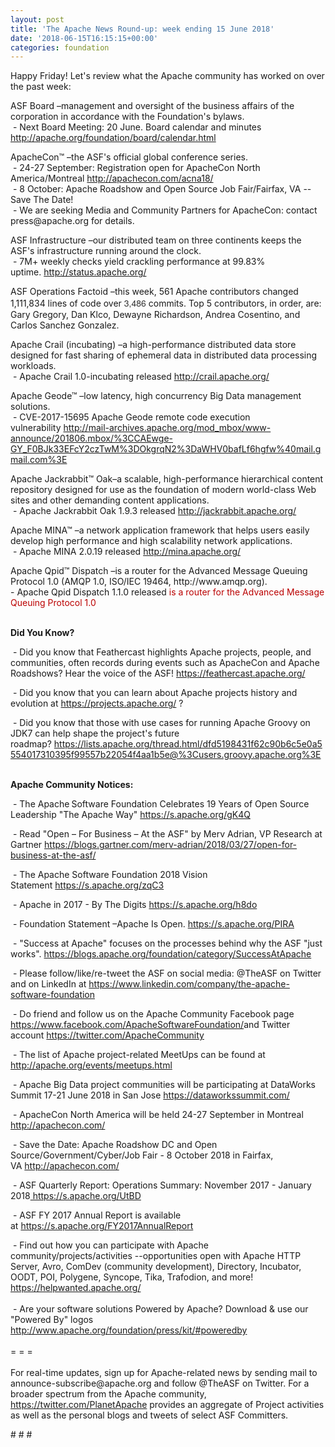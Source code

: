 ```yaml
---
layout: post
title: 'The Apache News Round-up: week ending 15 June 2018'
date: '2018-06-15T16:15:15+00:00'
categories: foundation
---
```

<p>Happy Friday! Let's review what the Apache community has worked on over the past week:</p> 
  <p>ASF Board –management and oversight of the business affairs of the corporation in accordance with the Foundation's bylaws.<br />&nbsp;- Next Board Meeting: 20 June. Board calendar and minutes <a href="http://apache.org/foundation/board/calendar.html">http://apache.org/foundation/board/calendar.html</a></p> 
  <p>ApacheCon™ –the ASF's official global conference series.<br />&nbsp;- 24-27 September: Registration open for ApacheCon North America/Montreal&nbsp;<a href="http://apachecon.com/acna18/">http://apachecon.com/acna18/</a><br />&nbsp;- 8 October: Apache Roadshow and Open Source Job Fair/Fairfax, VA --Save The Date!<br />&nbsp;-&nbsp;We are seeking Media and Community Partners for ApacheCon: contact press@apache.org for details.&nbsp;</p> 
  <p>ASF Infrastructure –our distributed team on three continents keeps the ASF's infrastructure running around the clock.<br />&nbsp;- 7M+ weekly checks yield crackling performance at 99.83% uptime.&nbsp;<a href="http://status.apache.org/">http://status.apache.org/</a></p> 
  <p>ASF Operations Factoid&nbsp;–this week, 561 Apache contributors changed 1,111,834 lines of code over <font color="#333333" face="Helvetica Neue, Helvetica, Arial, sans-serif"><span style="font-size: 14px;">3,486</span></font>&nbsp;commits. Top 5 contributors, in order, are: Gary Gregory, Dan Klco, Dewayne Richardson, Andrea Cosentino, and Carlos Sanchez Gonzalez.</p> 
  <p>Apache Crail (incubating) –a high-performance distributed data store designed for fast sharing of ephemeral data in distributed data processing workloads.<br />&nbsp;- Apache Crail 1.0-incubating released&nbsp;<a href="http://crail.apache.org/">http://crail.apache.org/</a></p> 
  <p>Apache Geode™ –low latency, high concurrency Big Data management solutions.<br />&nbsp;-&nbsp;CVE-2017-15695 Apache Geode remote code execution vulnerability&nbsp;<a href="http://mail-archives.apache.org/mod_mbox/www-announce/201806.mbox/%3CCAEwge-GY_F0BJk33EFcY2czTwM%3DOkgrqN2%3DaWHV0bafLf6hgfw%40mail.gmail.com%3E">http://mail-archives.apache.org/mod_mbox/www-announce/201806.mbox/%3CCAEwge-GY_F0BJk33EFcY2czTwM%3DOkgrqN2%3DaWHV0bafLf6hgfw%40mail.gmail.com%3E</a> </p> 
  <p>Apache Jackrabbit™ Oak–a scalable, high-performance hierarchical content repository designed for use as the foundation of modern world-class Web sites and other demanding content applications.<br />&nbsp;- Apache Jackrabbit Oak 1.9.3 released&nbsp;<a href="http://jackrabbit.apache.org/">http://jackrabbit.apache.org/</a></p> 
  <p>Apache MINA™ –a network application framework that helps users easily develop high performance and high scalability network applications.&nbsp;<br />&nbsp;-&nbsp;Apache MINA 2.0.19 released&nbsp;<a href="http://mina.apache.org/">http://mina.apache.org/</a></p> 
  <p>Apache Qpid™ Dispatch –is a router for the Advanced Message Queuing Protocol 1.0 (AMQP 1.0, ISO/IEC 19464, http://www.amqp.org). <br />- Apache Qpid Dispatch 1.1.0 released <font color="#bb0000">is a router for the Advanced Message Queuing Protocol 1.0</font></p> 
  <p> </p> 
  <p><strong><br />Did You Know?</strong></p> 
  <div> 
    <p>&nbsp;- Did you know that Feathercast highlights Apache projects, people, and communities, often records during events such as ApacheCon and Apache Roadshows? Hear the voice of the ASF!&nbsp;<a href="https://feathercast.apache.org/">https://feathercast.apache.org/</a></p> 
    <p>&nbsp;- Did you know that you can learn about Apache projects history and evolution at&nbsp;<a href="https://projects.apache.org/">https://projects.apache.org/</a>&nbsp;?</p> 
    <p>&nbsp;- Did you know that those with use cases for running Apache Groovy on JDK7 can help shape the project's future roadmap?&nbsp;<a href="https://lists.apache.org/thread.html/dfd5198431f62c90b6c5e0a5554017310395f99557b22054f4aa1b5e@%3Cusers.groovy.apache.org%3E">https://lists.apache.org/thread.html/dfd5198431f62c90b6c5e0a5554017310395f99557b22054f4aa1b5e@%3Cusers.groovy.apache.org%3E</a></p> 
    <p> </p> 
    <p> </p> 
  </div> 
  <div><strong><br />Apache Community Notices:</strong></div> 
  <p>&nbsp;- The Apache<span style="font-size: 10.8333px;"> </span>Software Foundation Celebrates 19 Years of Open Source Leadership &quot;The Apache Way&quot;&nbsp;<a href="https://s.apache.org/gK4Q">https://s.apache.org/gK4Q</a></p> 
  <p>&nbsp;- Read &quot;Open – For Business – At the ASF&quot; by Merv Adrian, VP Research at Gartner&nbsp;<a href="https://blogs.gartner.com/merv-adrian/2018/03/27/open-for-business-at-the-asf/">https://blogs.gartner.com/merv-adrian/2018/03/27/open-for-business-at-the-asf/</a><br /></p> 
  <p>&nbsp;- The Apache Software Foundation 2018 Vision Statement&nbsp;<a href="https://s.apache.org/zqC3">https://s.apache.org/zqC3</a></p> 
  <p>&nbsp;- Apache in 2017 - By The Digits&nbsp;<a href="https://s.apache.org/h8do">https://s.apache.org/h8do</a></p> 
  <p>&nbsp;- Foundation Statement –Apache Is Open. <a href="https://s.apache.org/PIRA">https://s.apache.org/PIRA</a></p> 
  <div> 
    <p>&nbsp;- &quot;Success at Apache&quot; focuses on the processes behind why the ASF &quot;just works&quot;. <a href="https://blogs.apache.org/foundation/category/SuccessAtApache">https://blogs.apache.org/foundation/category/SuccessAtApache</a></p> 
  </div> 
  <div> 
    <p>&nbsp;- Please follow/like/re-tweet the ASF on social media: @TheASF on Twitter and on LinkedIn at <a href="https://www.linkedin.com/company/the-apache-software-foundation">https://www.linkedin.com/company/the-apache-software-foundation</a></p> 
    <p>&nbsp;- Do friend and follow us on the Apache Community Facebook page <a href="https://www.facebook.com/ApacheSoftwareFoundation/">https://www.facebook.com/ApacheSoftwareFoundation/</a>and Twitter account <a href="https://twitter.com/ApacheCommunity">https://twitter.com/ApacheCommunity</a></p> 
  </div> 
  <div> 
    <p><a href="https://feathercast.apache.org/"></a></p> 
  </div> 
  <div> 
    <p>&nbsp;- The list of Apache project-related MeetUps can be found at <a href="https://twitter.com/ApacheCommunity">http://apache.org/events/meetups.html<br /></a></p> 
    <p>&nbsp;- Apache Big Data project communities will be participating at DataWorks Summit 17-21 June 2018 in San Jose&nbsp;<a href="https://dataworkssummit.com/">https://dataworkssummit.com/</a></p> 
  </div> 
  <div> 
    <p>&nbsp;- ApacheCon North America&nbsp;will be held 24-27 September in Montreal <a href="http://apachecon.com/">http://apachecon.com/</a></p> 
    <p>&nbsp;- Save the Date: Apache Roadshow DC and Open Source/Government/Cyber/Job Fair - 8 October 2018 in Fairfax, VA&nbsp;<a href="http://apachecon.com/">http://apachecon.com/</a></p> 
    <p>&nbsp;- ASF Quarterly Report: Operations Summary: November 2017 - January 2018<a href="https://s.apache.org/UtBD">&nbsp;https://s.apache.org/UtBD</a></p> 
  </div> 
  <div> 
    <p>&nbsp;- ASF FY 2017 Annual Report is available at&nbsp;<a href="https://s.apache.org/FY2017AnnualReport">https://s.apache.org/FY2017AnnualReport</a></p> 
  </div> 
  <div>&nbsp;- Find out how you can participate with Apache community/projects/activities --opportunities open with Apache HTTP Server, Avro, ComDev (community development), Directory, Incubator, OODT, POI, Polygene, Syncope, Tika, Trafodion, and more! <a href="https://helpwanted.apache.org/">https://helpwanted.apache.org/</a></div> 
  <div><br /></div> 
  <div>&nbsp;- Are your software solutions Powered by Apache? Download &amp; use our &quot;Powered By&quot; logos <a href="http://www.apache.org/foundation/press/kit/#poweredby">http://www.apache.org/foundation/press/kit/#poweredby</a></div> 
  <div><br /></div> 
  <div>= = =</div> 
  <div><br /></div> 
  <div>For real-time updates, sign up for Apache-related news by sending mail to announce-subscribe@apache.org and follow @TheASF on Twitter. For a broader spectrum from the Apache community, <a href="https://twitter.com/PlanetApache">https://twitter.com/PlanetApache</a> provides an aggregate of Project activities as well as the personal blogs and tweets of select ASF Committers.</div> 
  <p># # #</p>
